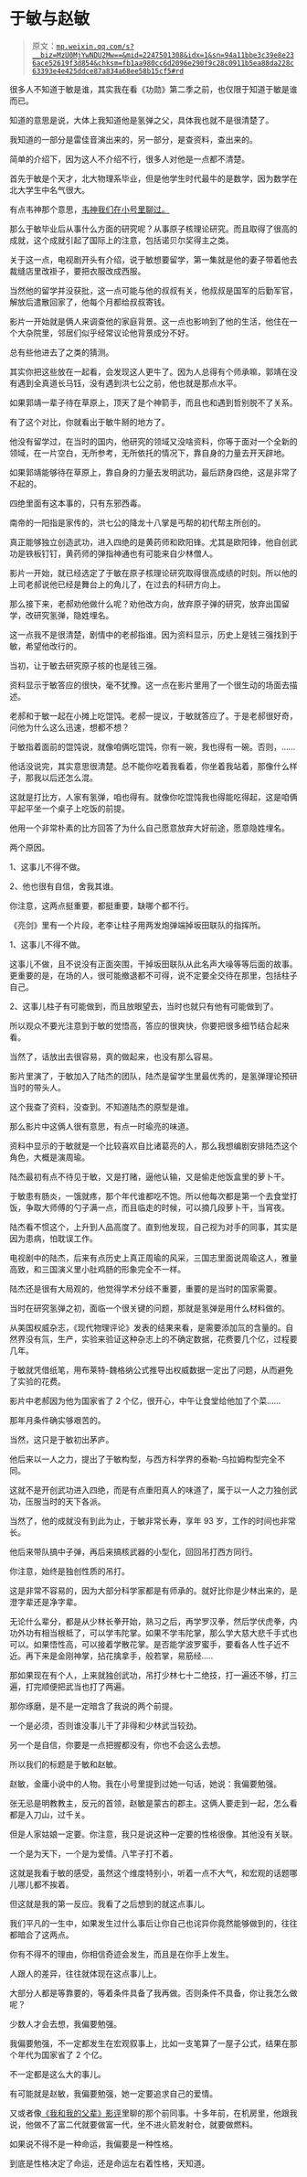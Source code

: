 # 于敏与赵敏

> 原文：[`mp.weixin.qq.com/s?__biz=MzU0MjYwNDU2Mw==&mid=2247501308&idx=1&sn=94a11bbe3c39e8e236ace52619f3d854&chksm=fb1aa980cc6d2096e290f9c28c0911b5ea88da228c63393e4e425ddce87a834a68ee58b15cf5#rd`](http://mp.weixin.qq.com/s?__biz=MzU0MjYwNDU2Mw==&mid=2247501308&idx=1&sn=94a11bbe3c39e8e236ace52619f3d854&chksm=fb1aa980cc6d2096e290f9c28c0911b5ea88da228c63393e4e425ddce87a834a68ee58b15cf5#rd)

很多人不知道于敏是谁，其实我在看《功勋》第二季之前，也仅限于知道于敏是谁而已。 

知道的意思是说，大体上我知道他是氢弹之父，具体我也就不是很清楚了。

我知道的一部分是雷佳音演出来的，另一部分，是查资料，查出来的。 

简单的介绍下，因为这人不介绍不行，很多人对他是一点都不清楚。 

首先于敏是个天才，北大物理系毕业，但是他学生时代最牛的是数学，因为数学在北大学生中名气很大。

有点韦神那个意思，[韦神我们在小号里聊过。](https://mp.weixin.qq.com/s?__biz=MzU3NDc5Nzc0NQ==&mid=2247503948&idx=1&sn=a72eb9f594f192207666b95f659658fe&chksm=fd2e7292ca59fb8460a53024c6604a3d0f0140223a3ff2119456089aa789cc123a64e31332f8&token=924164011&lang=zh_CN&scene=21#wechat_redirect)

那么于敏毕业后从事什么方面的研究呢？从事原子核理论研究。而且取得了很高的成就，这个成就引起了国际上的注意，包括诺贝尔奖得主之类。

关于这一点，电视剧开头有介绍，说于敏想要留学，第一集就是他的妻子带着他去裁缝店里改褂子，要把衣服改成西服。 

当然他的留学并没获批，这一点可能与他的叔叔有关，他叔叔是国军的后勤军官，解放后遣散回家了，他每个月都给叔叔寄钱。 

影片一开始就是俩人来调查他的家庭背景。这一点也影响到了他的生活，他住在一个大杂院里，邻居们似乎经常议论他背景成分不好。

总有些他进去了之类的猜测。 

其实你把这些放在一起看，会发现这人更牛了。因为人总得有个师承嘛，郭靖在没有遇到全真道长马钰，没有遇到洪七公之前，他也就是那点水平。

如果郭靖一辈子待在草原上，顶天了是个神箭手，而且也和遇到哲别脱不了关系。

有了这个对比，你就看出于敏牛掰的地方了。

他没有留学过，在当时的国内，他研究的领域又没啥资料，你等于面对一个全新的领域，在一片空白，无所参考，无所依托的情况下，靠自身的力量去开天辟地。

如果郭靖能够待在草原上，靠自身的力量去发明武功，最后跻身四绝，这是非常了不起的。 

四绝里面有这本事的，只有东邪西毒。 

南帝的一阳指是家传的，洪七公的降龙十八掌是丐帮的初代帮主所创的。 

真正能够独立创造武功，进入四绝的是黄药师和欧阳锋。尤其是欧阳锋，他自创武功是铁板钉钉，黄药师的弹指神通也有可能来自少林僧人。

影片一开始，就已经选定了于敏在原子核理论研究取得很高成绩的时刻。所以他的上司老郝说他已经是舞台上的角儿了，在过去的科研方向上。 

那么接下来，老郝劝他做什么呢？劝他改方向，放弃原子弹的研究，放弃出国留学，改研究氢弹，隐姓埋名。 

这一点我不是很清楚，剧情中的老郝指谁。因为资料显示，历史上是钱三强找到于敏，希望他改行的。

当初，让于敏去研究原子核的也是钱三强。

资料显示于敏答应的很快，毫不犹豫。这一点在影片里用了一个很生动的场面去描述。 

老郝和于敏一起在小摊上吃馄饨。老郝一提议，于敏就答应了。于是老郝很好奇，问他为什么这么迅速，想都不想？

于敏指着面前的馄饨说，就像咱俩吃馄饨，你有一碗，我也得有一碗。否则，...... 

他话没说完，其实意思很清楚。总不能你吃着我看着，你坐着我站着，那像什么样子，那我以后还怎么混。

这就是打比方，人家有氢弹，咱也得有。就像你吃馄饨我也得能吃得起，这是咱俩平起平坐一个桌子上吃饭的前提。 

他用一个非常朴素的比方回答了为什么自己愿意放弃大好前途，愿意隐姓埋名。 

两个原因。

1、这事儿不得不做。

2、他也很有自信，舍我其谁。

你注意，这两点挺重要，都挺重要，缺哪个都不行。 

《亮剑》里有一个片段，老李让柱子用两发炮弹端掉坂田联队的指挥所。 

1、这事儿不得不做。 

这事儿不做，且不说没有正面突围，干掉坂田联队从此名声大噪等等后面的故事。更重要的是，在场的人，很可能撤退都不可得，说不定要全交待在那里，包括柱子自己。

2、这事儿柱子有可能做到，而且放眼望去，当时也就只有他有可能做到了。

所以观众不要光注意到于敏的觉悟高，答应的很爽快，你要把很多细节结合起来看。

当然了，话放出去很容易，真的做起来，也没有那么容易。 

影片里演了，于敏加入了陆杰的团队，陆杰是留学生里最优秀的，是氢弹理论预研当时的带头人。

这个我查了资料，没查到。不知道陆杰的原型是谁。 

那么影片中这俩人很有意思，有点一时瑜亮的味道。 

资料中显示的于敏就是一个比较喜欢自比诸葛亮的人，那么我想编剧安排陆杰这个角色，大概是演周瑜。

陆杰最初有点不待见于敏，又是打赌，逼他认输，又是偷走他饭盒里的萝卜干。 

于敏患有肠炎，一饿就疼，那个年代谁都吃不饱。所以他每次都是第一个去食堂打饭，争取大师傅的勺子满一点，而且临走的时候，可以摘几段萝卜干，当宵夜。

陆杰看不惯这个，上升到人品高度了。直到他发现，自己视为对手的同事，其实是因为患病，怕耽误工作。

电视剧中的陆杰，后来有点历史上真正周瑜的风采，三国志里面说周瑜这人，雅量高致，和三国演义里小肚鸡肠的形象完全不一样。 

陆杰还是很有大局观的，他觉得学术分歧不重要，重要的是当时的国家需要。

当时在研究氢弹之初，面临一个很关键的问题，那就是氢弹是用什么材料做的。

从美国权威杂志，《现代物理评论》发表的结果来看，是需要添加氚的含量的。自然界没有氚，生产，实验来验证这种杂志上的不确定数据，花费要几个亿，过程要几年。 

于敏就凭借纸笔，用布莱特-魏格纳公式推导出权威数据一定出了问题，从而避免了实验的花费。

影片中老郝因为他为国家省了 2 个亿，很开心，中午让食堂给他加了个菜...... 

那年月条件确实够艰苦的。 

当然，这只是于敏初出茅庐。

他后来以一人之力，提出了于敏构型，与西方科学界的泰勒-乌拉姆构型完全不同。

这就不是开创武功进入四绝，而是有点重阳真人的味道了，属于以一人之力独创武功，压服当时的天下各派。 

当然了，他的成就没有到此为止，于敏非常长寿，享年 93 岁，工作的时间也非常长。 

他后来带队搞中子弹，再后来搞核武器的小型化，回回吊打西方同行。

你注意，始终是独创性质的吊打。

这是非常不容易的，因为大部分科学家都是有师承的。就好比你是少林出来的，是澄字辈还是净字辈。

无论什么辈分，都是从少林长拳开始，熟习之后，再学罗汉拳，然后学伏虎拳，内功外功有相当根柢了，可以学韦陀掌。如果不学韦陀掌，那么学大慈大悲千手式也可以。如果悟性高，可以接着学散花掌。是否能学波罗蜜手，要看各人性子近不近。再下来是金刚神掌，拈花擒拿手，般若掌，易筋经.....

那如果现在有个人，上来就独创武功，吊打少林七十二绝技，打一遍还不够，打三遍，打完顺便把武当也打了两遍。 

那你琢磨，是不是一定暗含了我说的两个前提。 

一个是必须，否则谁没事儿干了非得和少林武当较劲。

另一个是自信，你要是一点把握都没有，你也不会这么去想。

所以我们的标题是于敏和赵敏。 

赵敏，金庸小说中的人物。我在小号里提到过她一句话，她说：我偏要勉强。

张无忌是明教教主，反元的首领，赵敏是蒙古的郡主。这俩人要走到一起，怎么看都是入刀山，过千关。

但是人家姑娘一定要。你注意，我只是说这种一定要的性格很像。其他没有关联。

一个是为天下，一个是为爱情。八竿子打不着。

这就是我看于敏的感受，虽然这个维度特别小，听着一点不大气，和宏观的话题哪儿哪儿都不挨着。 

但这就是我的第一反应。我看了之后想到的就这点事儿。

我们平凡的一生中，如果发生过什么事后让你自己也诧异你竟然能够做到的，往往都暗合了这两点。 

你有不得不的理由，你相信奇迹会发生，而且是在你手上发生。

人跟人的差异，往往就体现在这点事儿上。

大部分人都是等靠要的，等着条件具备了我再做。否则条件不具备，你让我怎么做呢？

少数人才会去想，我偏要勉强。

我偏要勉强，不一定都发生在宏观叙事上，比如一支笔算了一屋子公式，结果在那个年代为国家省了 2 个亿。

不一定都是这么大的事儿。

有可能就是赵敏，我偏要勉强，她一定要追求自己的爱情。 

又或者像[《我和我的父辈》影评](http://mp.weixin.qq.com/s?__biz=MzU0MjYwNDU2Mw==&mid=2247501296&idx=1&sn=6c4b1f1406a6e289aee7ff55b3377128&chksm=fb1aa98ccc6d209afc7f9b7e138b0873a8f7e93b9be35c8dc4f3c5b3ed446b7005b19cfaf85a&scene=21#wechat_redirect)里聊的那个前同事。十多年前，在机房里，他跟我说，他做不了富二代就要做富一代，坐不进火箭发射仓，就要做燃料。

如果说不得不是一种命运，我偏要是一种性格。

到底是性格决定了命运，还是命运左右着性格，天知道。